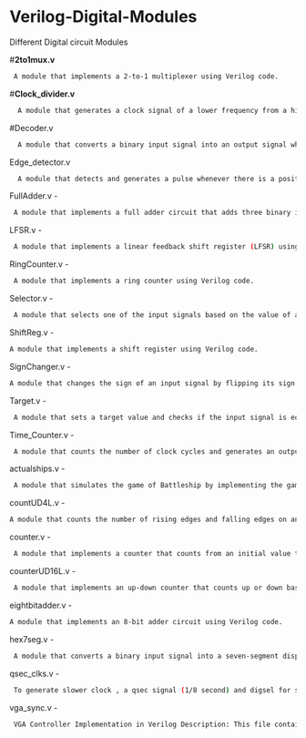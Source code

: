 # Verilog-Digital-Modules
Different Digital circuit Modules

#**2to1mux.v**

```bash
 A module that implements a 2-to-1 multiplexer using Verilog code.
```

#**Clock_divider.v**

```bash
  A module that generates a clock signal of a lower frequency from a higher frequency input clock signal.
```

#Decoder.v

```bash
  A module that converts a binary input signal into an output signal where only one of the output bits is high at a time.
```

Edge_detector.v 

```bash
  A module that detects and generates a pulse whenever there is a positive edge or a negative edge on an input signal.
```

FullAdder.v -
```bash
 A module that implements a full adder circuit that adds three binary input signals.
 ```

LFSR.v -

```bash
 A module that implements a linear feedback shift register (LFSR) using Verilog code.
```
RingCounter.v -
```bash
 A module that implements a ring counter using Verilog code.
```
Selector.v -
```bash
 A module that selects one of the input signals based on the value of a select signal.
 ```

ShiftReg.v - 
```bash
A module that implements a shift register using Verilog code.
```
SignChanger.v - 
```bash
A module that changes the sign of an input signal by flipping its sign bit.
```
Target.v -
```bash
 A module that sets a target value and checks if the input signal is equal to the target value.
```
Time_Counter.v -
```bash
 A module that counts the number of clock cycles and generates an output signal when a specific time period has elapsed.
```
actualships.v -
```bash
 A module that simulates the game of Battleship by implementing the game logic using Verilog code.
```
countUD4L.v - 
```bash
A module that counts the number of rising edges and falling edges on an input signal.
```
counter.v -
```bash
 A module that implements a counter that counts from an initial value to a maximum value and then resets back to the initial value.
```
counterUD16L.v -
```bash
 A module that implements an up-down counter that counts up or down based on the direction control signal.
```
eightbitadder.v - 
```bash
A module that implements an 8-bit adder circuit using Verilog code.
```
hex7seg.v -
```bash
 A module that converts a binary input signal into a seven-segment display output for displaying hexadecimal digits.
```
qsec_clks.v -
```bash
 To generate slower clock , a qsec signal (1/8 second) and digsel for selector.v module as select-line.
```
vga_sync.v -
```bash
 VGA Controller Implementation in Verilog Description: This file contains the Verilog code for implementing a VGA controller. The VGA controller is responsible for generating the video signals required to display an image on a VGA monitor. The controller synchronizes the timing of the various video signals, such as the horizontal and vertical sync signals, and generates the pixel clock signal. The VGA controller also controls the timing of the display of each pixel and manages the memory required to store the image data.
```
